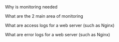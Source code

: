 Why is monitoring needed

What are the 2 main area of monitoring

What are access logs for a web server (such as Nginx)

What are error logs for a web server (such as Nginx)

